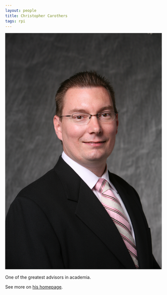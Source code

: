 ```yaml
---
layout: people
title: Christopher Carothers
tags: rpi
---
```


![headshot](/images/Carothers-HeadShot-1.jpg)

One of the greatest advisors in academia. 

See more on [his homepage](http://cs.rpi.edu//~chrisc).
